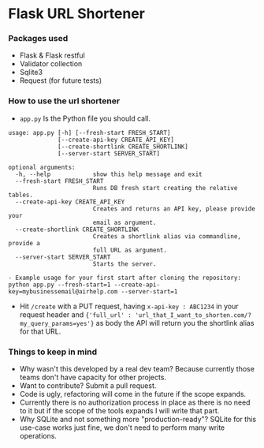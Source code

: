 # Flask URL Shortener

### Packages used
- Flask & Flask restful
- Validator collection
- Sqlite3
- Request (for future tests)

### How to use the url shortener
- `app.py` Is the Python file you should call.

```
usage: app.py [-h] [--fresh-start FRESH_START]
              [--create-api-key CREATE_API_KEY]
              [--create-shortlink CREATE_SHORTLINK]
              [--server-start SERVER_START]

optional arguments:
  -h, --help            show this help message and exit
  --fresh-start FRESH_START
                        Runs DB fresh start creating the relative tables.
  --create-api-key CREATE_API_KEY
                        Creates and returns an API key, please provide your
                        email as argument.
  --create-shortlink CREATE_SHORTLINK
                        Creates a shortlink alias via commandline, provide a
                        full URL as argument.
  --server-start SERVER_START
                        Starts the server.

- Example usage for your first start after cloning the repository:
python app.py --fresh-start=1 --create-api-key=mybusinessemail@airhelp.com --server-start=1
```


- Hit `/create` with a PUT request, having `x-api-key : ABC1234` in your request header and `{'full_url' : 'url_that_I_want_to_shorten.com/?my_query_params=yes'}` as body the API will return you the shortlink alias for that URL.

### Things to keep in mind
- Why wasn't this developed by a real dev team? Because currently those teams don't have capacity for other projects. 
- Want to contribute? Submit a pull request.
- Code is ugly, refactoring will come in the future if the scope expands.
- Currently there is no authorization process in place as there is no need to it but if the scope of the tools expands I will write that part.
- Why SQLite and not something more "production-ready"? SQLite for this use-case works just fine, we don't need to perform many write operations. 

